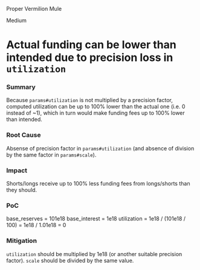 Proper Vermilion Mule

Medium

# Actual funding can be lower than intended due to precision loss in `utilization`

### Summary

Because `params#utilization` is not multiplied by a precision factor, computed utilization can be up to 100% lower than the actual one (i.e. 0 instead of ~1), which in turn would make funding fees up to 100% lower than intended.

### Root Cause

Absense of precision factor in `params#utilization` (and absence of division by the same factor in `params#scale`). 

### Impact

Shorts/longs receive up to 100% less funding fees from longs/shorts than they should.

### PoC

base_reserves = 101e18
base_interest = 1e18
utilization = 1e18 / (101e18 / 100) = 1e18 / 1.01e18 = 0

### Mitigation

`utilization` should be multiplied by 1e18 (or another suitable precision factor).
`scale` should be divided by the same value.